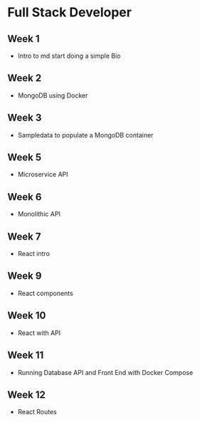 # Full Stack Developer

## Week 1

- Intro to md start doing a simple Bio

## Week 2

- MongoDB using Docker

## Week 3

- Sampledata to populate a MongoDB container

## Week 5

- Microservice API

## Week 6

- Monolithic API

## Week 7

- React intro

## Week 9

- React components

## Week 10

- React with API

## Week 11

- Running Database API and Front End with Docker Compose

## Week 12

- React Routes
